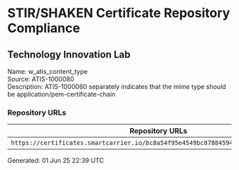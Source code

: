 # STIR/SHAKEN Certificate Repository Compliance

## Technology Innovation Lab

Name: w_atis_content_type\
Source: ATIS-1000080\
Description: ATIS-1000080 separately indicates that the mime type should be application/pem-certificate-chain
### Repository URLs

| Repository URLs | Not After |  Problems | Link |
|-----------------|-----------|-----------|------|
| `https://certificates.smartcarrier.io/bc8a54f95e4549bc87884594162cf9402a907fd5.cer` | 21&#160;Jan&#160;26&#160;20:12&#160;UTC | true | [view](../../REPOS/f5c2a6078b8098099f686711f41c9289cf1c3202/README.md) |


Generated: 01 Jun 25 22:39 UTC